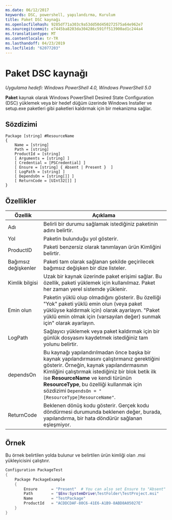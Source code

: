 ```yaml
---
ms.date: 06/12/2017
keywords: DSC, powershell, yapılandırma, Kurulum
title: Paket DSC kaynağı
ms.openlocfilehash: 9285df71a303c9a53dd50d450272575a64e962e7
ms.sourcegitcommit: e7445ba8203da304286c591ff513900ad1c244a4
ms.translationtype: MT
ms.contentlocale: tr-TR
ms.lasthandoff: 04/23/2019
ms.locfileid: "62077203"
---
```

# <a name="dsc-package-resource"></a>Paket DSC kaynağı

_Uygulama hedefi: Windows PowerShell 4.0, Windows PowerShell 5.0_

**Paket** kaynak olarak Windows PowerShell Desired State Configuration (DSC) yüklemek veya bir hedef düğüm üzerinde Windows Installer ve setup.exe paketleri gibi paketleri kaldırmak için bir mekanizma sağlar.

## <a name="syntax"></a>Sözdizimi

```
Package [string] #ResourceName
{
    Name = [string]
    Path = [string]
    ProductId = [string]
    [ Arguments = [string] ]
    [ Credential = [PSCredential] ]
    [ Ensure = [string] { Absent | Present }  ]
    [ LogPath = [string] ]
    [ DependsOn = [string[]] ]
    [ ReturnCode = [UInt32[]] ]
}
```

## <a name="properties"></a>Özellikler

| Özellik | Açıklama |
| --- | --- |
| Adı| Belirli bir durumu sağlamak istediğiniz paketinin adını belirtir.|
| Yol| Paketin bulunduğu yol gösterir.|
| ProductID| Paketi benzersiz olarak tanımlayan ürün Kimliğini belirtir.|
| Bağımsız değişkenler| Paketi tam olarak sağlanan şekilde geçirilecek bağımsız değişken bir dize listeler.|
| Kimlik bilgisi| Uzak bir kaynak üzerinde paket erişimi sağlar. Bu özellik, paketi yüklemek için kullanılmaz. Paket her zaman yerel sistemde yüklenir.|
| Emin olun| Paketin yüklü olup olmadığını gösterir. Bu özelliği "Yok" paketi yüklü emin olun (veya paket yüklüyse kaldırmak için) olarak ayarlayın. "Paket yüklü emin olmak için (varsayılan değer) sunmak için" olarak ayarlayın.|
| LogPath| Sağlayıcı yüklemek veya paket kaldırmak için bir günlük dosyasını kaydetmek istediğiniz tam yolunu belirtir.|
| dependsOn | Bu kaynağı yapılandırılmadan önce başka bir kaynak yapılandırmasını çalıştırmanız gerektiğini gösterir. Örneğin, kaynak yapılandırmasının Kimliğini çalıştırmak istediğiniz bir blok betik ilk ise **ResourceName** ve kendi türünün **ResourceType**, bu özelliği kullanmak için sözdizimi `DependsOn = "[ResourceType]ResourceName"`.|
| ReturnCode| Beklenen dönüş kodu gösterir. Gerçek kodu döndürmesi durumunda beklenen değer, burada, yapılandırma, bir hata döndürür sağlanan eşleşmiyor.|

## <a name="example"></a>Örnek

Bu örnek belirtilen yolda bulunur ve belirtilen ürün kimliği olan .msi yükleyicisini çalıştırır.

```powershell
Configuration PackageTest
{
    Package PackageExample
    {
        Ensure      = "Present"  # You can also set Ensure to "Absent"
        Path        = "$Env:SystemDrive\TestFolder\TestProject.msi"
        Name        = "TestPackage"
        ProductId   = "ACDDCDAF-80C6-41E6-A1B9-8ABD8A05027E"
    }
}
```